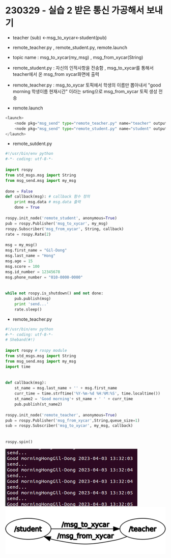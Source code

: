 # 230329 - 실습 2 받은 통신 가공해서 보내기

- teacher (sub) <-msg_to_xycar<-student(pub)
- remote_teacher.py , remote_student.py, remote.launch
- topic name : msg_to_xycar(my_msg) , msg_from_xycar(String)

- remote_student.py : 자신의 인적사항을 전송함 , msg_to_xycar를 통해서 teacher에서 온 msg_from xycar화면에 출력
- remote_teacher.py : msg_to_xycar 토픽에서 학생의 이름만 뽑아내서 "good morning 학생이름 현재시간" 이라는 srting으로 msg_from_xycar 토픽 생성 전송

- remote.launch
```python
<launch>
	<node pkg="msg_send" type="remote_teacher.py" name="teacher" output="screen"/>
	<node pkg="msg_send" type="remote_student.py" name="student" output="screen"/>
</launch>

```
- remote_sutdent.py
```python
#!/usr/bin/env python
#-*- coding: utf-8-*-

import rospy 
from std_msgs.msg import String
from msg_send.msg import my_msg

done = False
def callback(msg): # callback 함수 정의
    print msg.data # msg.data 출력
    done = True

rospy.init_node('remote_student', anonymous=True)
pub = rospy.Publisher('msg_to_xycar', my_msg)
rospy.Subscriber('msg_from_xycar', String, callback)
rate = rospy.Rate(2) 

msg = my_msg()
msg.first_name = "Gil-Dong"
msg.last_name = "Hong"
msg.age = 15
msg.score = 100
msg.id_number = 12345678
msg.phone_number = "010-0000-0000"


while not rospy.is_shutdown() and not done: 
    pub.publish(msg)
    print 'send...' 
    rate.sleep() 
```
- remote_teacher.py
```python
#!/usr/bin/env python
#-*- coding: utf-8-*-
# Sheband(#!)

import rospy # rospy module
from std_msgs.msg import String
from msg_send.msg import my_msg
import time


def callback(msg):
    st_name = msg.last_name + '' + msg.first_name
    curr_time = time.strftime('%Y-%m-%d %H:%M:%S', time.localtime())
    st_name2 = 'Good morning'+ st_name + ' ' + curr_time
    pub.publish(st_name2)
    
rospy.init_node('remote_teacher', anonymous=True)
pub = rospy.Publisher('msg_from_xycar',String,queue_size=1)
sub = rospy.Subscriber('msg_to_xycar', my_msg, callback) 


rospy.spin()
```

![png](./img/h2-1.png)
![png](./img/h2-2.png)